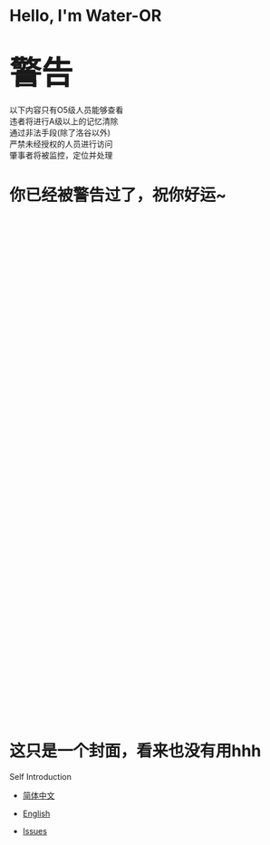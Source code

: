 # Hello, I'm Water-OR
<centre>
<h1>
<span>
<span style="font-size:200%;">警告</span>
</span>
</h1>
以下内容只有O5级人员能够查看<br>
违者将进行A级以上的记忆清除<br>
通过非法手段(除了洛谷以外)<br>
严禁未经授权的人员进行访问<br>
肇事者将被监控，定位并处理
<h1>
你已经被警告过了，祝你好运~
</h1>
</centre>


<br/>
<br/>
<br/>
<br/>
<br/>
<br/>
<br/>
<br/>
<br/>
<br/>
<br/>
<br/>
<br/>
<br/>
<br/>
<br/>
<br/>
<br/>
<br/>
<br/>
<br/>
<br/>
<br/>
<br/>
<br/>
<br/>
<br/>
<br/>
<br/>
<br/>
<br/>
<br/>
<br/>
<br/>
<br/>
<br/>
<br/>
<br/>
<br/>
<br/>
<br/>
<br/>
<br/>
<br/>
<br/>
<br/>
<br/>
<br/>
<br/>
<br/>
<br/>
<br/>

# 这只是一个封面，看来也没有用hhh

Self Introduction

+ [简体中文](https://github.com/Water-OR/Water-OR/blob/main/CH-README.md)

+ [English](https://github.com/Water-OR/Water-OR/blob/main/EN-README.md)

+ [Issues](https://github.com/Water-OR/hello-world/issues/2)